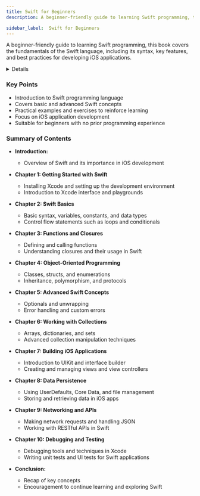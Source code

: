 ```yaml
---
title: Swift for Beginners
description: A beginner-friendly guide to learning Swift programming, this book covers the fundamentals of the Swift language, including its syntax, key features, and best practices for developing iOS applications.

sidebar_label:  Swift for Beginners
---
```


A beginner-friendly guide to learning Swift programming, this book covers the fundamentals of the Swift language, including its syntax, key features, and best practices for developing iOS applications.

<details>
**URL:** https://www.oreilly.com/library/view/swift-for-beginners/9780134289793/

**Published:** 2015  
**Last Updated:** 2015

**Authors:** `Boisy G. Pitre`

**Tags:**  
`Swift`, `Programming`, `iOS Development`, `Beginner Guide`
</details>

### Key Points
- Introduction to Swift programming language
- Covers basic and advanced Swift concepts
- Practical examples and exercises to reinforce learning
- Focus on iOS application development
- Suitable for beginners with no prior programming experience

### Summary of Contents
- **Introduction:** 
  - Overview of Swift and its importance in iOS development
  
- **Chapter 1: Getting Started with Swift**
  - Installing Xcode and setting up the development environment
  - Introduction to Xcode interface and playgrounds

- **Chapter 2: Swift Basics**
  - Basic syntax, variables, constants, and data types
  - Control flow statements such as loops and conditionals

- **Chapter 3: Functions and Closures**
  - Defining and calling functions
  - Understanding closures and their usage in Swift

- **Chapter 4: Object-Oriented Programming**
  - Classes, structs, and enumerations
  - Inheritance, polymorphism, and protocols

- **Chapter 5: Advanced Swift Concepts**
  - Optionals and unwrapping
  - Error handling and custom errors

- **Chapter 6: Working with Collections**
  - Arrays, dictionaries, and sets
  - Advanced collection manipulation techniques

- **Chapter 7: Building iOS Applications**
  - Introduction to UIKit and interface builder
  - Creating and managing views and view controllers

- **Chapter 8: Data Persistence**
  - Using UserDefaults, Core Data, and file management
  - Storing and retrieving data in iOS apps

- **Chapter 9: Networking and APIs**
  - Making network requests and handling JSON
  - Working with RESTful APIs in Swift

- **Chapter 10: Debugging and Testing**
  - Debugging tools and techniques in Xcode
  - Writing unit tests and UI tests for Swift applications

- **Conclusion:** 
  - Recap of key concepts
  - Encouragement to continue learning and exploring Swift

<LinkCard title="Link to Book" href="https://www.oreilly.com/library/view/swift-for-beginners/9780134289793/" />
